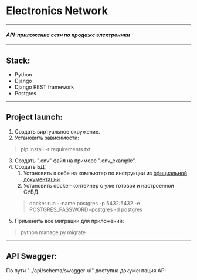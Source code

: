 Electronics Network
========
________
#### *API-приложение сети по продаже электроники*
________
## Stack:
- Python
- Django
- Django REST framework
- Postgres
___
## Project launch:
1. Создать виртуальное окружение.
2. Установить зависимости:
> pip install -r requirements.txt
3. Создать ".env" файл на примере ".env_example".
4. Создать БД:
   1. Установить к себе на компьютер по инструкции из [официальной документации](https://www.postgresql.org/download/). 
   2. Установить docker-контейнер с уже готовой и настроенной СУБД. 
    > docker run --name postgres -p 5432:5432 -e POSTGRES_PASSWORD=postgres -d postgres
5. Применить все миграции для приложений:
> python manage.py migrate
___
## API Swagger:
По пути "../api/schema/swagger-ui" доступна документация API